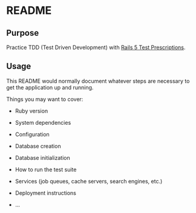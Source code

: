 # README

## Purpose

Practice TDD (Test Driven Development) with [Rails 5 Test Prescriptions](https://pragprog.com/book/nrtest3/rails-5-test-prescriptions).

## Usage

This README would normally document whatever steps are necessary to get the
application up and running.

Things you may want to cover:

* Ruby version

* System dependencies

* Configuration

* Database creation

* Database initialization

* How to run the test suite

* Services (job queues, cache servers, search engines, etc.)

* Deployment instructions

* ...
